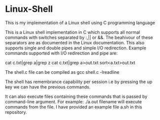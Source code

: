# Linux-Shell
This is my implementation of a Linux shell using C programming language

This is a Linux shell implementation in C which supports all normal commands with switches separated by :,|| or &&.
The beahivour of these separators are as documented in the Linux documentation.
This also supports single and double pipes and simple I/O redirection.
Example commands supported with I/O redirection and pipe are:

cat c.txt|grep a|grep z
cat c.txt|grep a>out.txt
sort<a.txt>out.txt

The shell.c file can be compiled as gcc shell.c -lreadline

The shell has remembrance capability per session i.e by pressing the up key we can have the previous commands.

It can also execute files containing these commands that is passed by command-line argument.
For example: ./a.out filename will execute commands from the file.
I have provided an example file a.sh in this repository.


